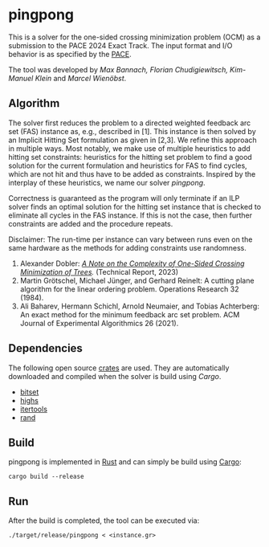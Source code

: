 # pingpong

This is a solver for the one-sided crossing minimization problem (OCM) as a submission to the PACE 2024 Exact Track. The input format and I/O behavior is as specified by the [PACE](https://pacechallenge.org/2024/).

The tool was developed by *Max Bannach, Florian Chudigiewitsch, Kim-Manuel Klein* and *Marcel Wienöbst*.

## Algorithm

The solver first reduces the problem to a directed weighted feedback arc set (FAS) instance as, e.g., described in [1]. This instance is then solved by an Implicit Hitting Set formulation as given in [2,3]. We refine this approach in multiple ways. Most notably, we make use of multiple heuristics to add hitting set constraints: heuristics for the hitting set problem to find a good solution for the current formulation and heuristics for FAS to find cycles, which are not hit and thus have to be added as constraints. Inspired by the interplay of these heuristics, we name our solver *pingpong*.

Correctness is guaranteed as the program will only terminate if an ILP solver finds an optimal solution for the hitting set instance that is checked to eliminate all cycles in the FAS instance. If this is not the case, then further constraints are added and the procedure repeats. 

Disclaimer: The run-time per instance can vary between runs even on the same hardware as the methods for adding constraints use randomness. 

1. Alexander Dobler: *[A Note on the Complexity of One-Sided Crossing Minimization of Trees](https://arxiv.org/abs/2306.15339).* (Technical Report, 2023)
2. Martin Grötschel, Michael Jünger, and Gerhard Reinelt: A cutting plane algorithm for the linear ordering problem. Operations Research 32 (1984).
3. Ali Baharev, Hermann Schichl, Arnold Neumaier, and Tobias Achterberg: An exact method for the minimum feedback arc set problem. ACM Journal of Experimental Algorithmics 26 (2021).

## Dependencies
The following open source [crates](https://crates.io) are used. They are automatically downloaded and compiled when the solver is build using *Cargo*. 
- [bitset](https://crates.io/crates/bit-set)
- [highs](https://crates.io/crates/highs)
- [itertools](https://crates.io/crates/itertools)
- [rand](https://crates.io/crates/rand)

## Build
pingpong is implemented in [Rust](https://www.rust-lang.org) and can simply be build using [Cargo](https://doc.rust-lang.org/cargo/getting-started/installation.html):

```
cargo build --release
```

## Run
After the build is completed, the tool can be executed via:

```
./target/release/pingpong < <instance.gr>
```
